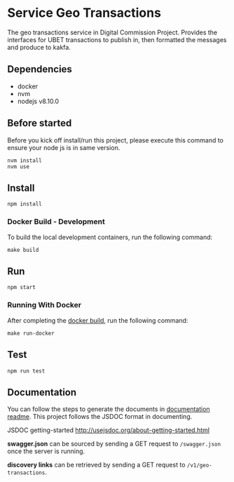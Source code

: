 Service Geo Transactions
========================

The geo transactions service in Digital Commission Project. Provides the interfaces for UBET transactions to publish in, then formatted the messages and produce to kakfa.

## Dependencies
- docker
- nvm
- nodejs v8.10.0

## Before started
Before you kick off install/run this project, please execute this command to ensure your node js is in same version.

```shell
nvm install
nvm use
```

## Install
```shell
npm install
```

### Docker Build - Development
To build the local development containers, run the following command:
```shell
make build
```

## Run
```shell
npm start
```

### Running With Docker
After completing the [docker build](#docker-build---development), run the following command:
```shell
make run-docker
```

## Test
```shell
npm run test
```

## Documentation

You can follow the steps to generate the documents in [documentation readme](jsdoc/README.md). This project follows the JSDOC format in documenting.

JSDOC getting-started
http://usejsdoc.org/about-getting-started.html

**swagger.json** can be sourced by sending a GET request to
`/swagger.json` once the server is running.

**discovery links** can be retrieved by sending a GET request to
`/v1/geo-transactions`.
